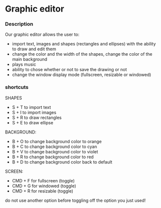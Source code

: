 # Graphic editor

### Description

Our graphic editor allows the user to:

- import text, images and shapes (rectangles and ellipses) with the ability to draw and edit them
- change the color and the width of the shapes, change the color of the main background 
- plays music
- ability to chose whether or not to save the drawing or not
- change the window display mode (fullscreen, resizable or windowed)



### shortcuts

SHAPES
- S + T to import text
- S + I to import images
- S + R to draw rectangles
- S + E to draw ellipse

BACKGROUND:
- B + O to change background color to orange
- B + C to change background color to cyan
- B + V to change background color to violet
- B + R to change background color to red
- B + D to change background color back to default

SCREEN:
- CMD + F for fullscreen (toggle)
- CMD + G for windowed (toggle)
- CMD + R for resizable (toggle)

do not use another option before toggling off the option you just used!



